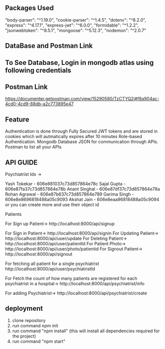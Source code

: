 ## Packages Used
   "body-parser": "^1.19.0",
    "cookie-parser": "^1.4.5",
    "dotenv": "^8.2.0",
    "express": "^4.17.1",
    "express-jwt": "^6.0.0",
    "formidable": "^1.2.2",
    "jsonwebtoken": "^8.5.1",
    "mongoose": "^5.12.3",
    "nodemon": "^2.0.7"


## DataBase and Postman Link

## To See Database, Login in mongodb atlas using following credentials 


## Postman Link 
https://documenter.getpostman.com/view/15290580/TzCTYQ2j#f8a904ac-4cd0-4cd9-88db-a2c773895e47



## Feature
Authentication is done through Fully Secured JWT tokens and are stored in cookies which will autmatically expires after 10 minutes
Role-based Authentication.
Mongodb Database
JSON for communication through APIs.
Postman to list all your APIs

## API GUIDE

Psychiatrist Ids ->

Yash Tokekar   -  606e881037c73d857864e78c
Sajal Gupta    -  606e87fa37c73d857864e78b
Anant Singhal  -  606e87df37c73d857864e78a
Rohan Agrawal    -  606e87b637c73d857864e789
Garima Singh   -  606e8e8696818488a05c9093
Akshat Jain    -  606e8eaa96818488a05c9094
or you can create more and use their object id

Patients

For Sign up  Patient->    http://localhost:8000/api/signup
<!-- For signup you need a psychiatrist Id . You can take from above or you can create new Psychiarists and use its object id -->

For Sign in  Patient->    http://localhost:8000/api/signin
For Updating  Patient->   http://localhost:8000/api/user/update
For Deleting  Patient->   http://localhost:8000/api/user/patientId
For Patient Photo->       http://localhost:8000/api/user/photo/patientid
For Signout Patient->     http://localhost:8000/api/signout

For fetching all patient for a single psychiatrist   http://localhost:8000/api/user/psychiatristId

For Fetch the count of how many patients are registered for each psychiatrist in a hospital->  http://localhost:8000/api/psychiatrist/info

For adding Psychiatrist-> http://localhost:8000/api/psychiatrist/create



## deployment
1. clone repository
2. run command npm init
3. run command "npm install" (this will install all dependencies required for the project)
4. run command "npm start"


